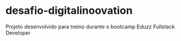 # desafio-digitalinoovation
Projeto desenvolvido para treino durante o bootcamp Eduzz Fullstack Developer
